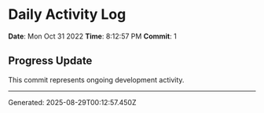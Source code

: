 # Daily Activity Log

**Date**: Mon Oct 31 2022
**Time**: 8:12:57 PM
**Commit**: 1

## Progress Update

This commit represents ongoing development activity.

---
Generated: 2025-08-29T00:12:57.450Z
